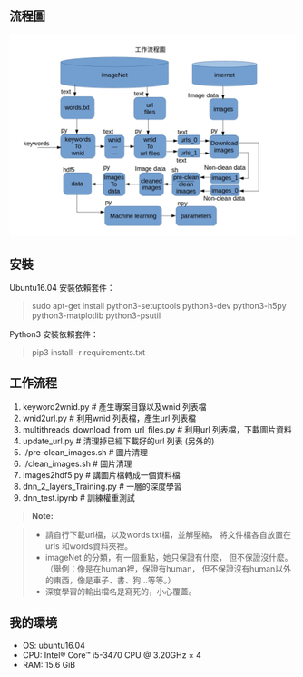 
流程圖
-------------------
![流程圖](img/project_ML_from_download_to_training.jpg)


安裝
-------------------
Ubuntu16.04 安裝依賴套件：
>sudo apt-get install python3-setuptools python3-dev python3-h5py python3-matplotlib python3-psutil

Python3 安裝依賴套件：
>pip3 install -r requirements.txt

工作流程
--------------------
1. keyword2wnid.py   # 產生專案目錄以及wnid 列表檔
2. wnid2url.py   # 利用wnid 列表檔，產生url 列表檔
3. multithreads_download_from_url_files.py   # 利用url 列表檔，下載圖片資料
4. update_url.py   # 清理掉已經下載好的url 列表 (另外的)
5. ./pre-clean_images.sh   # 圖片清理
6. ./clean_images.sh   # 圖片清理
7. images2hdf5.py   # 講圖片檔轉成一個資料檔
8. dnn_2_layers_Training.py   # 一層的深度學習
9. dnn_test.ipynb   # 訓練權重測試

> **Note:**

> - 請自行下載url檔，以及words.txt檔，並解壓縮，
> 將文件檔各自放置在urls 和words資料夾裡。
> - imageNet 的分類，有一個重點，她只保證有什麼，
> 但不保證沒什麼。（舉例：像是在human裡，保證有human，
> 但不保證沒有human以外的東西，像是車子、書、狗...等等。）
> - 深度學習的輸出檔名是寫死的，小心覆蓋。

我的環境
--------------------
* OS: ubuntu16.04
* CPU: Intel® Core™ i5-3470 CPU @ 3.20GHz × 4
* RAM: 15.6 GiB
